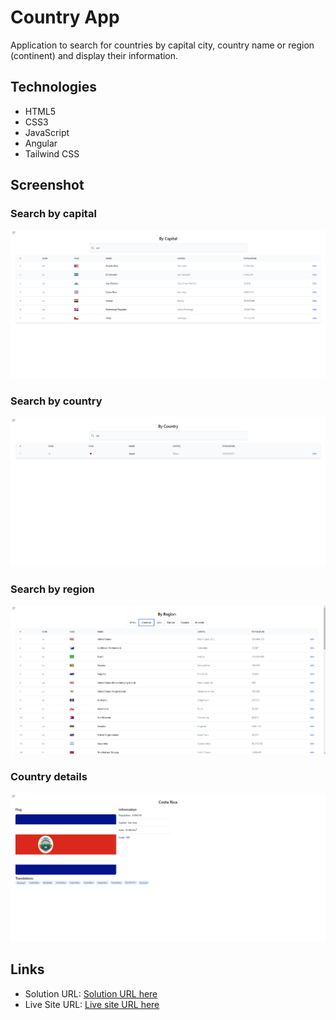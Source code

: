 # Country App

Application to search for countries by capital city, country name or region (continent) and display their information.

## Technologies

- HTML5
- CSS3
- JavaScript
- Angular
- Tailwind CSS

## Screenshot

### Search by capital
![](./src/assets/by-capital.png)

### Search by country
![](./src/assets/by-country.png)

### Search by region
![](./src/assets/by-region.png)

### Country details
![](./src/assets/country-details.png)

## Links

- Solution URL: [Solution URL here](https://github.com/derianrddev/country-app)
- Live Site URL: [Live site URL here](https://derianrddev.github.io/country-app/)
